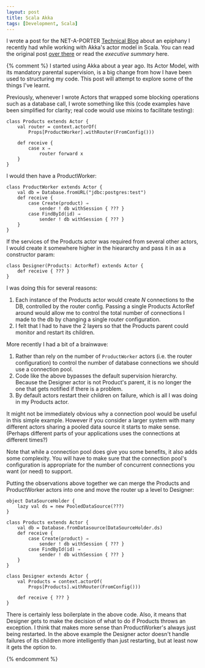 ```yaml
---
layout: post
title: Scala Akka
tags: [Development, Scala]
---
```


I wrote a post for the NET-A-PORTER [Technical Blog](http://techblog.net-a-porter.com) about an epiphany I recently had while working with Akka's actor model in Scala. You can read the original post [over there](XXX) or read the *executive summary* here.

{% comment %}
I started using Akka about a year ago. Its Actor Model, with its mandatory parental supervision, is a big change from how I have been used to structuring my code. This post will attempt to explore some of the things I've learnt.

Previously, whenever I wrote Actors that wrapped some blocking operations such as a database call, I wrote something like this (code examples have been simplified for clarity; real code would use mixins to facilitate testing):

    class Products extends Actor {
        val router = context.actorOf(
            Props[ProductWorker].withRouter(FromConfig()))

        def receive {
            case x ⇒
                router forward x
        }
    }

I would then have a ProductWorker:

    class ProductWorker extends Actor {
        val db = Database.fromURL("jdbc:postgres:test")
        def receive {
            case Create(product) ⇒
                sender ! db withSession { ??? }
            case FindById(id) ⇒
                sender ! db withSession { ??? }
        }
    }

If the services of the Products actor was required from several other actors, I would create it somewhere higher in the hieararchy and pass it in as a constructor param:

    class Designer(Products: ActorRef) extends Actor {
        def receive { ??? }
    }

I was doing this for several reasons:

1. Each instance of the Products actor would create *N* connections to the DB, controlled by the router config. Passing a single Products ActorRef around would allow me to control the total number of connections I made to the db by changing a single router configuration.
2. I felt that I had to have the 2 layers so that the Products parent could monitor and restart its children.


More recently I had a bit of a brainwave:

1. Rather than rely on the number of `ProductWorker` actors (i.e. the router configuration) to control the number of database connections we should use a connection pool.
2. Code like the above bypasses the default supervision hierarchy. Because the Designer  actor is not Product's parent, it is no longer the one that gets notified if there is a problem.
3. By default actors restart their children on failure, which is all I was doing in my Products actor.

It might not be immediately obvious why a connection pool would be useful in this simple example. However if you consider a larger system with many different actors sharing a pooled data source it starts to make sense. (Perhaps different parts of your applications uses the connections at different times?)

Note that while a connection pool does give you some benefits, it also adds some complexity. You will have to make sure that the connection pool's configuration is appropriate for the number of concurrent connections you want (or need) to support.

Putting the observations above together we can merge the Products and ProductWorker actors into one and move the router up a level to Designer:

    object DataSourceHolder {
        lazy val ds = new PooledDataSource(???)
    }

    class Products extends Actor {
        val db = Database.fromDatasource(DataSourceHolder.ds)
        def receive {
            case Create(product) ⇒
                sender ! db withSession { ??? }
            case FindById(id) ⇒
                sender ! db withSession { ??? }
        }
    }

    class Designer extends Actor {
        val Products = context.actorOf(
            Props[Products].withRouter(FromConfig()))

        def receive { ??? }
    }


There is certainly less boilerplate in the above code. Also, it means that Designer gets to make the decision of what to do if Products throws an exception. I think that makes more sense than ProductWorker's always just being restarted. In the above example the Designer actor doesn't handle failures of its children more intelligently than just restarting, but at least now it gets the option to.

{% endcomment %}
